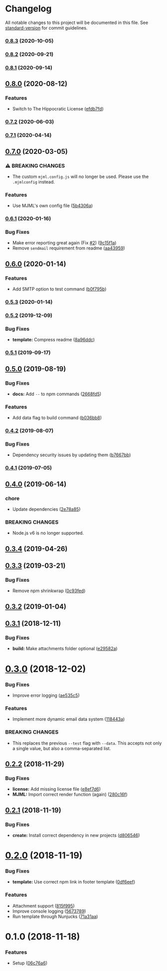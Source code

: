 # Changelog

All notable changes to this project will be documented in this file. See [standard-version](https://github.com/conventional-changelog/standard-version) for commit guidelines.

### [0.8.3](https://github.com/mvsde/mailbox/compare/v0.8.2...v0.8.3) (2020-10-05)

### [0.8.2](https://github.com/mvsde/mailbox/compare/v0.8.1...v0.8.2) (2020-09-21)

### [0.8.1](https://github.com/mvsde/mailbox/compare/v0.8.0...v0.8.1) (2020-09-14)

## [0.8.0](https://github.com/mvsde/mailbox/compare/v0.7.2...v0.8.0) (2020-08-12)


### Features

* Switch to The Hippocratic License ([efdb7fd](https://github.com/mvsde/mailbox/commit/efdb7fdcfd2e2696c0fbfd9e825b56cc3ffb7cd4))

### [0.7.2](https://github.com/mvsde/mailbox/compare/v0.7.1...v0.7.2) (2020-06-03)

### [0.7.1](https://github.com/mvsde/mailbox/compare/v0.7.0...v0.7.1) (2020-04-14)

## [0.7.0](https://github.com/mvsde/mailbox/compare/v0.6.1...v0.7.0) (2020-03-05)


### ⚠ BREAKING CHANGES

* The custom `mjml.config.js` will no longer be used. Please use the `.mjmlconfig` instead.

### Features

* Use MJML's own config file ([5b4306a](https://github.com/mvsde/mailbox/commit/5b4306a884f16c19769b1ded8e0e0f12fde53d1e))

### [0.6.1](https://github.com/mvsde/mailbox/compare/v0.6.0...v0.6.1) (2020-01-16)


### Bug Fixes

* Make error reporting great again (Fix [#2](https://github.com/mvsde/mailbox/issues/2)) ([9c15f1a](https://github.com/mvsde/mailbox/commit/9c15f1aa2af4982e50e66906c6a7ad24df99c22b))
* Remove `sendmail` requirement from readme ([aa43959](https://github.com/mvsde/mailbox/commit/aa43959aa609502f58e9a809f311f4319116f201))

## [0.6.0](https://github.com/mvsde/mailbox/compare/v0.5.3...v0.6.0) (2020-01-14)


### Features

* Add SMTP option to test command ([b0f795b](https://github.com/mvsde/mailbox/commit/b0f795b7cc66b5187f493ecc2c914e35e8c7f224))

### [0.5.3](https://github.com/mvsde/mailbox/compare/v0.5.2...v0.5.3) (2020-01-14)

### [0.5.2](https://github.com/mvsde/mailbox/compare/v0.5.1...v0.5.2) (2019-12-09)


### Bug Fixes

* **template:** Compress readme ([8a96ddc](https://github.com/mvsde/mailbox/commit/8a96ddc6cddf41fc25732070283b7dccfc58551e))

### [0.5.1](https://github.com/mvsde/mailbox/compare/v0.5.0...v0.5.1) (2019-09-17)

## [0.5.0](https://github.com/mvsde/mailbox/compare/v0.4.2...v0.5.0) (2019-08-19)


### Bug Fixes

* **docs:** Add `--` to npm commands ([2668fd5](https://github.com/mvsde/mailbox/commit/2668fd5))


### Features

* Add data flag to build command ([b036bb8](https://github.com/mvsde/mailbox/commit/b036bb8))

### [0.4.2](https://github.com/mvsde/mailbox/compare/v0.4.1...v0.4.2) (2019-08-07)


### Bug Fixes

* Dependency security issues by updating them ([b7667bb](https://github.com/mvsde/mailbox/commit/b7667bb))

### [0.4.1](https://github.com/mvsde/mailbox/compare/v0.4.0...v0.4.1) (2019-07-05)



## [0.4.0](https://github.com/mvsde/mailbox/compare/v0.3.4...v0.4.0) (2019-06-14)


### chore

* Update dependencies ([2e78a85](https://github.com/mvsde/mailbox/commit/2e78a85))


### BREAKING CHANGES

* Node.js v6 is no longer supported.



## [0.3.4](https://github.com/mvsde/mailbox/compare/v0.3.3...v0.3.4) (2019-04-26)



## [0.3.3](https://github.com/mvsde/mailbox/compare/v0.3.1...v0.3.3) (2019-03-21)


### Bug Fixes

* Remove npm shrinkwrap ([0c93fed](https://github.com/mvsde/mailbox/commit/0c93fed))



<a name="0.3.2"></a>
## [0.3.2](https://github.com/mvsde/mailbox/compare/v0.3.1...v0.3.2) (2019-01-04)



<a name="0.3.1"></a>
## [0.3.1](https://github.com/mvsde/mailbox/compare/v0.3.0...v0.3.1) (2018-12-11)


### Bug Fixes

* **build:** Make attachments folder optional ([e29582a](https://github.com/mvsde/mailbox/commit/e29582a))



<a name="0.3.0"></a>
# [0.3.0](https://github.com/mvsde/mailbox/compare/v0.2.2...v0.3.0) (2018-12-02)


### Bug Fixes

* Improve error logging ([ae535c5](https://github.com/mvsde/mailbox/commit/ae535c5))


### Features

* Implement more dynamic email data system ([118443a](https://github.com/mvsde/mailbox/commit/118443a))


### BREAKING CHANGES

* This replaces the previous `--test` flag with `--data`. This accepts not only a single value, but also a comma-separated list.



<a name="0.2.2"></a>
## [0.2.2](https://github.com/mvsde/mailbox/compare/v0.2.1...v0.2.2) (2018-11-29)


### Bug Fixes

* **license:** Add missing license file ([e8ef7d6](https://github.com/mvsde/mailbox/commit/e8ef7d6))
* **MJML:** Import correct render function (again) ([280c16f](https://github.com/mvsde/mailbox/commit/280c16f))



<a name="0.2.1"></a>
## [0.2.1](https://github.com/mvsde/mailbox/compare/v0.2.0...v0.2.1) (2018-11-19)


### Bug Fixes

* **create:** Install correct dependency in new projects ([d806546](https://github.com/mvsde/mailbox/commit/d806546))



<a name="0.2.0"></a>
# [0.2.0](https://github.com/mvsde/mailbox/compare/v0.1.0...v0.2.0) (2018-11-19)


### Bug Fixes

* **template:** Use correct npm link in footer template ([0df6eef](https://github.com/mvsde/mailbox/commit/0df6eef))


### Features

* Attachment support ([815f995](https://github.com/mvsde/mailbox/commit/815f995))
* Improve console logging ([5673789](https://github.com/mvsde/mailbox/commit/5673789))
* Run template through Nunjucks ([71a31aa](https://github.com/mvsde/mailbox/commit/71a31aa))



<a name="0.1.0"></a>
# 0.1.0 (2018-11-18)


### Features

* Setup ([06c76a6](https://github.com/mvsde/mailbox/commit/06c76a6))
